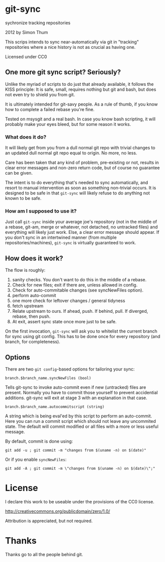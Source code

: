 # git-sync

sychronize tracking repositories

2012 by Simon Thum

This scrips intends to sync near-automatically via git 
in "tracking" repositories where a nice history is not
as crucial as having one.

Licensed under CC0

## One more git sync script? Seriously?

Unlike the myriad of scripts to do just that already available,
it follows the KISS principle: It is safe, small, requires nothing but
git and bash, but does not even try to shield you from git.

It is ultimately intended for git-savy people. As a rule of thumb, if
you know how to complete a failed rebase you're fine.

Tested on msysgit and a real bash. In case you know bash scripting, it
will probably make your eyes bleed, but for some reason it works.

### What does it do?

It will likely get from you from a dull normal git repo with trivial
changes to an updated dull normal git repo equal to origin. No more,
no less.

Care has been taken that any kind of problem, pre-existing or not,
results in clear error messages and non-zero return code, but of
course no guarantee can be given.

The intent is to do everything that's needed to sync
automatically, and resort to manual intervention as soon
as something non-trivial occurs. It is designed to be safe
in that `git-sync` will likely refuse to do anything not known to
be safe.

### How am I supposed to use it?

Just call `git-sync` inside your average joe's repository (not in the
middle of a rebase, git-am, merge or whatever, not detached, no
untracked files) and everything will likely just work. Else, a clear
error message should appear. If you don't sync in an intertwined
manner (from multiple repositories/machines), `git-sync` is virtually
guaranteed to work.

## How does it work?

The flow is roughly:

1. sanity checks. You don't want to do this in the middle of a rebase.
2. Check for new files; exit if there are, unless allowed in config.
3. Check for auto-commitable changes (see syncNewFiles option).
4. perform auto-commit
5. one more check for leftover changes / general tidyness
6. fetch upstream
7. Relate upstream to ours. If ahead, push. If behind, pull. If diverged, rebase, then push.
6. At exit, assert sync state once more just to be safe.

On the first invocation, `git-sync` will ask you to whitelist the
current branch for sync using git config. This has to be done once for
every repository (and branch, for completeness).

## Options

There are two `git config`-based options for tailoring your sync:

    branch.$branch_name.syncNewFiles (bool)
    
Tells git-sync to invoke auto-commit even if new (untracked) files are
present. Normally you have to commit those yourself to prevent
accidential additions. git-sync will exit at stage 3 with an
explanation in that case.

    branch.$branch_name.autocommitscript (string)
	
A string which is being eval'ed by this script to perform an
auto-commit. Here you can run a commit script which should not
leave any uncommited state. The default will commit modified or
all files with a more or less useful message.

By default, commit is done using:

    git add -u ; git commit -m "changes from $(uname -n) on $(date)"

Or if you enable `syncNewFiles`:

    git add -A ; git commit -m \"changes from $(uname -n) on $(date)\";"

# License

I declare this work to be useable under the provisions of the CC0 license.

http://creativecommons.org/publicdomain/zero/1.0/

Attribution is appreciated, but not required.

# Thanks

Thanks go to all the people behind git.
